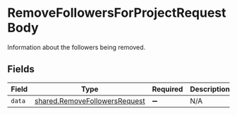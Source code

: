 # RemoveFollowersForProjectRequestBody

Information about the followers being removed.


## Fields

| Field                                                                          | Type                                                                           | Required                                                                       | Description                                                                    |
| ------------------------------------------------------------------------------ | ------------------------------------------------------------------------------ | ------------------------------------------------------------------------------ | ------------------------------------------------------------------------------ |
| `data`                                                                         | [shared.RemoveFollowersRequest](../../models/shared/removefollowersrequest.md) | :heavy_minus_sign:                                                             | N/A                                                                            |